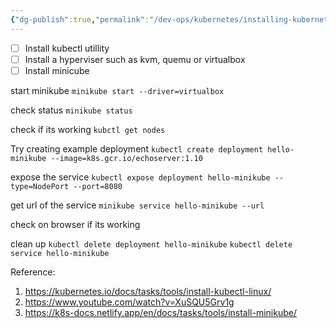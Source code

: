 ```yaml
---
{"dg-publish":true,"permalink":"/dev-ops/kubernetes/installing-kubernetes/"}
---
```


- [ ] Install kubectl utillity
- [ ] Install a hyperviser such as kvm, quemu or virtualbox
- [ ] Install minicube

start minikube
`minikube start --driver=virtualbox`

check status
`minikube status`

check if its working
`kubctl get nodes`

Try creating example deployment
`kubectl create deployment hello-minikube --image=k8s.gcr.io/echoserver:1.10`

expose the service
`kubectl expose deployment hello-minikube --type=NodePort --port=8080`

get url of the service
`minikube service hello-minikube --url`

check on browser if its working

clean up
`kubectl delete deployment hello-minikube`
`kubectl delete service hello-minikube`


Reference: 
1. https://kubernetes.io/docs/tasks/tools/install-kubectl-linux/
2. https://www.youtube.com/watch?v=XuSQU5Grv1g
3. https://k8s-docs.netlify.app/en/docs/tasks/tools/install-minikube/

